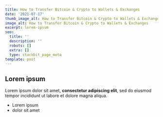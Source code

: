 ```yaml
---
title: How to Transfer Bitcoin & Crypto to Wallets & Exchanges
date: '2021-07-17'
thumb_image_alt: How to Transfer Bitcoin & Crypto to Wallets & Exchanges
image_alt: How to Transfer Bitcoin & Crypto to Wallets & Exchanges
excerpt: lorem-ipsum
seo:
  title: ''
  description: ''
  robots: []
  extra: []
  type: stackbit_page_meta
template: post
---
```

## Lorem ipsum

Lorem ipsum dolor sit amet, **consectetur adipiscing elit**, sed do eiusmod tempor incididunt ut labore et dolore magna aliqua.

- Lorem ipsum
- dolor sit amet
